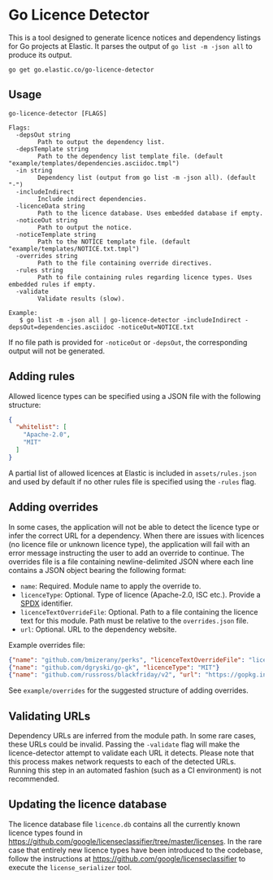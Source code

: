 Go Licence Detector
===================

This is a tool designed to generate licence notices and dependency listings for Go projects at Elastic. It parses the output of `go list -m -json all` to produce its output.

```
go get go.elastic.co/go-licence-detector
```

## Usage

```
go-licence-detector [FLAGS]

Flags:
  -depsOut string
    	Path to output the dependency list.
  -depsTemplate string
    	Path to the dependency list template file. (default "example/templates/dependencies.asciidoc.tmpl")
  -in string
    	Dependency list (output from go list -m -json all). (default "-")
  -includeIndirect
    	Include indirect dependencies.
  -licenceData string
    	Path to the licence database. Uses embedded database if empty.
  -noticeOut string
    	Path to output the notice.
  -noticeTemplate string
    	Path to the NOTICE template file. (default "example/templates/NOTICE.txt.tmpl")
  -overrides string
    	Path to the file containing override directives.
  -rules string
    	Path to file containing rules regarding licence types. Uses embedded rules if empty.
  -validate
    	Validate results (slow).

Example:
   $ go list -m -json all | go-licence-detector -includeIndirect -depsOut=dependencies.asciidoc -noticeOut=NOTICE.txt
```

If no file path is provided for `-noticeOut` or `-depsOut`, the corresponding output will not be generated. 


## Adding rules

Allowed licence types can be specified using a JSON file with the following structure:

```json
{
  "whitelist": [
    "Apache-2.0",
    "MIT"
  ]
}
```

A partial list of allowed licences at Elastic is included in `assets/rules.json` and used by default if no other rules file is specified using the `-rules` flag.


## Adding overrides

In some cases, the application will not be able to detect the licence type or infer the correct URL for a dependency. When there are issues with licences (no licence file or unknown licence type), the application will fail with an error message instructing the user to add an override to continue. The overrides file is a file containing newline-delimited JSON where each line contains a JSON object bearing the following format:

- `name`: Required. Module name to apply the override to.
- `licenceType`: Optional. Type of licence (Apache-2.0, ISC etc.). Provide a [SPDX](https://spdx.org/licenses/) identifier.
- `licenceTextOverrideFile`: Optional. Path to a file containing the licence text for this module. Path must be relative to the `overrides.json` file.
- `url`: Optional. URL to the dependency website.

Example overrides file:

```json
{"name": "github.com/bmizerany/perks", "licenceTextOverrideFile": "licences/github.com/bmizerany/perks/LICENCE"}
{"name": "github.com/dgryski/go-gk", "licenceType": "MIT"}
{"name": "github.com/russross/blackfriday/v2", "url": "https://gopkg.in/russross/blackfriday.v2"}
```

See `example/overrides` for the suggested structure of adding overrides.


## Validating URLs

Dependency URLs are inferred from the module path. In some rare cases, these URLs could be invalid. Passing the `-validate` flag will make the licence-detector attempt to validate each URL it detects. Please note that this process makes network requests to each of the detected URLs. Running this step in an automated fashion (such as a CI environment) is not recommended.


## Updating the licence database

The licence database file `licence.db` contains all the currently known licence types found in https://github.com/google/licenseclassifier/tree/master/licenses. In the rare case that entirely new licence types have been introduced to the codebase, follow the instructions at https://github.com/google/licenseclassifier to execute the `license_serializer` tool.
